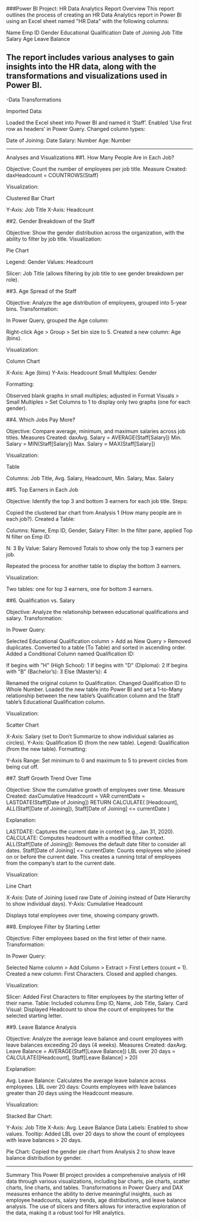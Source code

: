 ###Power BI Project: HR Data Analytics Report
Overview
This report outlines the process of creating an HR Data Analytics report in Power BI using an Excel sheet named "HR Data" with the following columns:

Name
Emp ID
Gender
Educational Qualification
Date of Joining
Job Title
Salary
Age
Leave Balance

The report includes various analyses to gain insights into the HR data, along with the transformations and visualizations used in Power BI.
---
-Data Transformations

Imported Data:

Loaded the Excel sheet into Power BI and named it ‘Staff’.
Enabled ‘Use first row as headers’ in Power Query.
Changed column types:

Date of Joining: Date
Salary: Number
Age: Number

---
Analyses and Visualizations
##1. How Many People Are in Each Job?

Objective: Count the number of employees per job title.
Measure Created:
daxHeadcount = COUNTROWS(Staff)

Visualization:

Clustered Bar Chart

Y-Axis: Job Title
X-Axis: Headcount





##2. Gender Breakdown of the Staff

Objective: Show the gender distribution across the organization, with the ability to filter by job title.
Visualization:

Pie Chart

Legend: Gender
Values: Headcount


Slicer: Job Title (allows filtering by job title to see gender breakdown per role).



##3. Age Spread of the Staff

Objective: Analyze the age distribution of employees, grouped into 5-year bins.
Transformation:

In Power Query, grouped the Age column:

Right-click Age > Group > Set bin size to 5.
Created a new column: Age (bins).




Visualization:

Column Chart

X-Axis: Age (bins)
Y-Axis: Headcount
Small Multiples: Gender


Formatting:

Observed blank graphs in small multiples; adjusted in Format Visuals > Small Multiples > Set Columns to 1 to display only two graphs (one for each gender).





##4. Which Jobs Pay More?

Objective: Compare average, minimum, and maximum salaries across job titles.
Measures Created:
daxAvg. Salary = AVERAGE(Staff[Salary])
Min. Salary = MIN(Staff[Salary])
Max. Salary = MAX(Staff[Salary])

Visualization:

Table

Columns: Job Title, Avg. Salary, Headcount, Min. Salary, Max. Salary





##5. Top Earners in Each Job

Objective: Identify the top 3 and bottom 3 earners for each job title.
Steps:

Copied the clustered bar chart from Analysis 1 (How many people are in each job?).
Created a Table:

Columns: Name, Emp ID, Gender, Salary
Filter: In the filter pane, applied Top N filter on Emp ID:

N: 3
By Value: Salary
Removed Totals to show only the top 3 earners per job.




Repeated the process for another table to display the bottom 3 earners.


Visualization:

Two tables: one for top 3 earners, one for bottom 3 earners.



##6. Qualification vs. Salary

Objective: Analyze the relationship between educational qualifications and salary.
Transformation:

In Power Query:

Selected Educational Qualification column > Add as New Query > Removed duplicates.
Converted to a table (To Table) and sorted in ascending order.
Added a Conditional Column named Qualification ID:

If begins with "H" (High School): 1
If begins with "D" (Diploma): 2
If begins with "B" (Bachelor’s): 3
Else (Master’s): 4


Renamed the original column to Qualification.
Changed Qualification ID to Whole Number.
Loaded the new table into Power BI and set a 1-to-Many relationship between the new table’s Qualification column and the Staff table’s Educational Qualification column.




Visualization:

Scatter Chart

X-Axis: Salary (set to Don’t Summarize to show individual salaries as circles).
Y-Axis: Qualification ID (from the new table).
Legend: Qualification (from the new table).
Formatting:

Y-Axis Range: Set minimum to 0 and maximum to 5 to prevent circles from being cut off.







##7. Staff Growth Trend Over Time

Objective: Show the cumulative growth of employees over time.
Measure Created:
daxCumulative Headcount = 
VAR currentDate = LASTDATE(Staff[Date of Joining])
RETURN
CALCULATE(
    [Headcount],
    ALL(Staff[Date of Joining]),
    Staff[Date of Joining] <= currentDate
)

Explanation:

LASTDATE: Captures the current date in context (e.g., Jan 31, 2020).
CALCULATE: Computes headcount with a modified filter context.
ALL(Staff[Date of Joining]): Removes the default date filter to consider all dates.
Staff[Date of Joining] <= currentDate: Counts employees who joined on or before the current date.
This creates a running total of employees from the company’s start to the current date.




Visualization:

Line Chart

X-Axis: Date of Joining (used raw Date of Joining instead of Date Hierarchy to show individual days).
Y-Axis: Cumulative Headcount


Displays total employees over time, showing company growth.



##8. Employee Filter by Starting Letter

Objective: Filter employees based on the first letter of their name.
Transformation:

In Power Query:

Selected Name column > Add Column > Extract > First Letters (count = 1).
Created a new column: First Characters.
Closed and applied changes.




Visualization:

Slicer: Added First Characters to filter employees by the starting letter of their name.
Table: Included columns Emp ID, Name, Job Title, Salary.
Card Visual: Displayed Headcount to show the count of employees for the selected starting letter.



##9. Leave Balance Analysis

Objective: Analyze the average leave balance and count employees with leave balances exceeding 20 days (4 weeks).
Measures Created:
daxAvg. Leave Balance = AVERAGE(Staff[Leave Balance])
LBL over 20 days = CALCULATE([Headcount], Staff[Leave Balance] > 20)

Explanation:

Avg. Leave Balance: Calculates the average leave balance across employees.
LBL over 20 days: Counts employees with leave balances greater than 20 days using the Headcount measure.




Visualization:

Stacked Bar Chart:

Y-Axis: Job Title
X-Axis: Avg. Leave Balance
Data Labels: Enabled to show values.
Tooltip: Added LBL over 20 days to show the count of employees with leave balances > 20 days.


Pie Chart: Copied the gender pie chart from Analysis 2 to show leave balance distribution by gender.


---

Summary
This Power BI project provides a comprehensive analysis of HR data through various visualizations, including bar charts, pie charts, scatter charts, line charts, and tables. Transformations in Power Query and DAX measures enhance the ability to derive meaningful insights, such as employee headcounts, salary trends, age distributions, and leave balance analysis. The use of slicers and filters allows for interactive exploration of the data, making it a robust tool for HR analytics.
